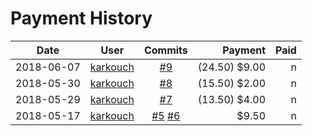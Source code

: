 # Payment History


| Date | User  | Commits | Payment | Paid |
| --- | --- | :---: |---: | ---: |
| 2018-06-07 | [karkouch](https://github.com/karkouch) | [#9](https://github.com/netserva/hcp/pull/9) | (24.50) $9.00 | n
| 2018-05-30 | [karkouch](https://github.com/karkouch) | [#8](https://github.com/netserva/hcp/pull/8) | (15.50) $2.00 | n
| 2018-05-29 | [karkouch](https://github.com/karkouch) | [#7](https://github.com/netserva/hcp/pull/7) | (13.50) $4.00 | n
| 2018-05-17 | [karkouch](https://github.com/karkouch) | [#5](https://github.com/netserva/hcp/pull/5) [#6](https://github.com/netserva/hcp/pull/6) | $9.50 | n

